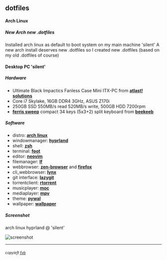 ## dotfiles

#### Arch Linux

##### New Arch new .dotfiles

Installed arch linux as default to boot system on my main machine 'silent'
A new arch install deserves new .dotfiles so I created new .dotfiles (based on my old .dotfiles of course)

#### Desktop PC 'silent'

##### Hardware
* Ultimate Black Impactics Fanless Case Mini ITX-PC from [**atlast! solutions**](https://www.atlastsolutions.com "atlast! solutions")
* Core i7 Skylake, 16GB DDR4 3GHz, ASUS Z170i
* 250GB SSD 550MB/s read 520MB/s write, 500GB HDD 7200rpm
* [**ferris sweep**](https://github.com/davidphilipbarr/Sweep "ferris sweep") compact 34 keys (5x3+2) split keyboard from [**beekeeb**](https://shop.beekeeb.com/product/pre-soldered-ferris-sweep-low-profile-split-keyboard/ "beekeeb")

##### Software
* distro:           [**arch linux**](https://www.archlinux.org/ "arch linux")
* windowmanager:    [**hyprland**](https://hyprland.org/ "hyprland")
* shell:            [**zsh**](https://www.zsh.org "zsh")
* terminal:         [**foot**](https://codeberg.org/dnkl/foot "foot")
* editor:           [**neovim**](https://neovim.io/ "neovim")
* filemanager:      [**lf**](https://github.com/gokcehan/lf "lf")
* webbrowser:       [**zen-browser**](https://zen-browser.app/ "zen-browser") and [**firefox**](https://www.mozilla.org/nl/firefox/new/ "firefox")
* cli_webbrowser:   [**lynx**](https://lynx.invisible-island.net/current/index.html "lynx")
* git interface:    [**lazygit**](https://github.com/jesseduffield/lazygit/ "lazygit")
* torrentclient:    [**rtorrent**](https://rakshasa.github.io/rtorrent/ "rtorrent")
* musicplayer:      [**moc**](https://moc.daper.net/ "moc - music on console")
* mediaplayer:      [**mpv**](https://mpv.io/ "mpv")
* theme:            [**pywal**](https://github.com/dylanaraps/pywal "pywal")
* wallpaper:        [**wallpaper**](https://freekvb.github.io/fvb/hyprland/japanese_girl.jpg "japanese girl")

##### Screenshot
arch linux hyprland @ 'silent'

![screenshot](https://freekvb.github.io/fvb/hyprland/hypr_screen.png "arch linux hyprland @ 'silent'")

---

###### <small>copyleft [fvb](https://freekvb.github.io/fvb/ "fvb /begin")</small>
